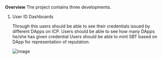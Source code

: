 **Overview**
The project contains three developments.
1.  User ID Dashboards

    Through this users should be able to see their credentials issued by different DApps on ICP.
    Users should be able to see how many DApps he/she has given credential
    Users should be able to mint SBT based on DApp for representation of reputation.

    ![image](https://github.com/Raj6939/zk-kyc-icp/assets/67961128/3a4a6d24-31f5-4ec1-8237-228bb0e4f758)







   
